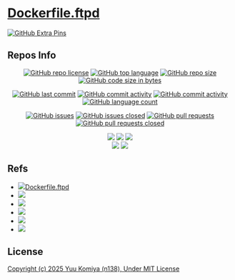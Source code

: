 # [Dockerfile.ftpd](https://github.com/n138-kz/Dockerfile.ftpd)

[![GitHub Extra Pins](https://github-readme-stats.vercel.app/api/pin/?locale=ja&show_owner=true&theme=graywhite&username=n138-kz&repo=Dockerfile.ftpd)](https://github.com/n138-kz/Dockerfile.ftpd)

## Repos Info

<div align="center">

  [![GitHub repo license](https://img.shields.io/github/license/n138-kz/Dockerfile.ftpd)](/LICENSE)
  [![GitHub top language](https://img.shields.io/github/languages/top/n138-kz/Dockerfile.ftpd)](/../../)
  [![GitHub repo size](https://img.shields.io/github/repo-size/n138-kz/Dockerfile.ftpd)](/../../)
  [![GitHub code size in bytes](https://img.shields.io/github/languages/code-size/n138-kz/Dockerfile.ftpd)](/../../)

</div>
<div align="center">

  [![GitHub last commit](https://img.shields.io/github/last-commit/n138-kz/Dockerfile.ftpd)](/../../commits)
  [![GitHub commit activity](https://img.shields.io/github/commit-activity/w/n138-kz/Dockerfile.ftpd)](/../../commits)
  [![GitHub commit activity](https://img.shields.io/github/commit-activity/t/n138-kz/Dockerfile.ftpd)](/../../commits)
  [![GitHub language count](https://img.shields.io/github/languages/count/n138-kz/Dockerfile.ftpd)](/../../)

</div>
<div align="center">

  [![GitHub issues](https://img.shields.io/github/issues/n138-kz/Dockerfile.ftpd)](/../../issues)
  [![GitHub issues closed](https://img.shields.io/github/issues-closed/n138-kz/Dockerfile.ftpd)](/../../issues)
  [![GitHub pull requests](https://img.shields.io/github/issues-pr/n138-kz/Dockerfile.ftpd)](/../../pulls)
  [![GitHub pull requests closed](https://img.shields.io/github/issues-pr-closed/n138-kz/Dockerfile.ftpd)](/../../pulls)

</div>
<div align="center">

  [![](https://img.shields.io/badge/YouTube-FF0000?style=for-the-badge&logo=youtube&logoColor=white)](https://youtube.com/channel/UCOX8Iv1r0V18lbOnohE7lWQ)
  [![](https://img.shields.io/badge/Twitch-6441A5?style=for-the-badge&logo=twitch&logoColor=white)](https://www.twitch.tv/yuukomiya)
  [![](https://img.shields.io/badge/X-000000?style=for-the-badge&logo=x&logoColor=white)](https://x.com/n138kz)
  <br>
  [![](https://img.shields.io/youtube/channel/subscribers/UCOX8Iv1r0V18lbOnohE7lWQ)](https://youtube.com/channel/UCOX8Iv1r0V18lbOnohE7lWQ)
  [![](https://img.shields.io/twitch/status/YuuKomiya)](https://www.twitch.tv/yuukomiya)

</div>

## Refs

- [![](https://www.google.com/s2/favicons?size=64&domain=https://github.com)Dockerfile.ftpd](https://github.com/n138-kz/Dockerfile.ftpd/)
- [![](https://www.google.com/s2/favicons?size=64&domain=https://genchan.net)](https://genchan.net/it/virtualization/docker/13815/)
- [![](https://www.google.com/s2/favicons?size=64&domain=https://qiita.com)](https://qiita.com/Taki_Kazuya/items/f198bb1ebcc3d2f4df18)
- [![](https://www.google.com/s2/favicons?size=64&domain=https://qiita.com)](https://qiita.com/koshigoe/items/92aaf30966dfe65be85f#pure-ftpd)
- [![](https://www.google.com/s2/favicons?size=64&domain=https://systemexpress.co.jp)](https://systemexpress.co.jp/windows/cmdftp.html)
- [![](https://www.google.com/s2/favicons?size=64&domain=https://qiita.com)](https://qiita.com/tifa2chan/items/e9aa408244687a63a0ae)

## License

[Copyright (c) 2025 Yuu Komiya (n138), Under MIT License](LICENSE)  
